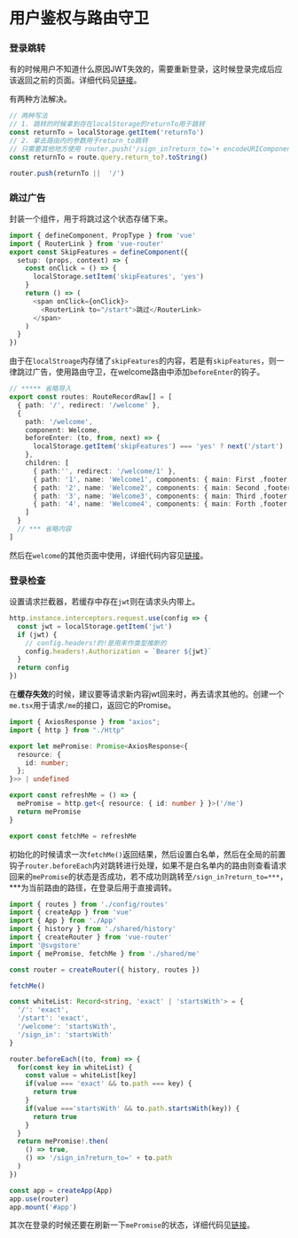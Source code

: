 # 用户鉴权与路由守卫
### 登录跳转
有的时候用户不知道什么原因JWT失效的，需要重新登录，这时候登录完成后应该返回之前的页面。详细代码见[链接](https://github.com/Lu9709/mangosteen-font/commit/c6ce49fa06f97fbb5ea598d0b4db8438c06f3290)。

有两种方法解决。

```typescript
// 两种写法
// 1. 跳转的时候拿到存在localStorage的returnTo用于跳转
const returnTo = localStorage.getItem('returnTo')
// 2. 拿去路由内的参数用于return_to跳转
// 只需要其他地方使用 router.push('/sign_in?return_to='+ encodeURIComponent(route.fullPath))
const returnTo = route.query.return_to?.toString()

router.push(returnTo ||  '/')
```

### 跳过广告
封装一个组件，用于将跳过这个状态存储下来。

```typescript
import { defineComponent, PropType } from 'vue'
import { RouterLink } from 'vue-router'
export const SkipFeatures = defineComponent({
  setup: (props, context) => {
    const onClick = () => {
      localStorage.setItem('skipFeatures', 'yes')
    }
    return () => (
      <span onClick={onClick}>
        <RouterLink to="/start">跳过</RouterLink>
      </span>
    )
  }
})
```

由于在`localStroage`内存储了`skipFeatures`的内容，若是有`skipFeatures`，则一律跳过广告，使用路由守卫，在welcome路由中添加`beforeEnter`的钩子。

```typescript
// ***** 省略导入
export const routes: RouteRecordRaw[] = [
  { path: '/', redirect: '/welcome' },
  {
    path: '/welcome',
    component: Welcome,
    beforeEnter: (to, from, next) => {
      localStorage.getItem('skipFeatures') === 'yes' ? next('/start') : next()
    },
    children: [
      { path:'', redirect: '/welcome/1' },
      { path: '1', name: 'Welcome1', components: { main: First ,footer: FirstActions } },
      { path: '2', name: 'Welcome2', components: { main: Second ,footer: SecondActions } },
      { path: '3', name: 'Welcome3', components: { main: Third ,footer: ThirdActions } },
      { path: '4', name: 'Welcome4', components: { main: Forth ,footer: ForthActions } }
    ]
  }
  // *** 省略内容
]
```

然后在`welcome`的其他页面中使用，详细代码内容见[链接](https://github.com/Lu9709/mangosteen-font/commit/4e2491e1faa3d136b63be1cb47263bbbc7447962)。

### 登录检查
设置请求拦截器，若缓存中存在`jwt`则在请求头内带上。

```typescript
http.instance.interceptors.request.use(config => {
  const jwt = localStorage.getItem('jwt')
  if (jwt) {
    // config.headers!的!是用来作类型推断的
    config.headers!.Authorization = `Bearer ${jwt}`
  }
  return config
})
```

在**缓存失效**的时候，建议要等请求新内容jwt回来时，再去请求其他的。创建一个`me.tsx`用于请求`/me`的接口，返回它的Promise。

```typescript
import { AxiosResponse } from "axios";
import { http } from "./Http"

export let mePromise: Promise<AxiosResponse<{
  resource: {
    id: number;
  };
}>> | undefined

export const refreshMe = () => {
  mePromise = http.get<{ resource: { id: number } }>('/me')
  return mePromise
}

export const fetchMe = refreshMe
```

初始化的时候请求一次`fetchMe()`返回结果，然后设置白名单，然后在全局的前置钩子`router.beforeEach`内对跳转进行处理，如果不是白名单内的路由则查看请求回来的`mePromise`的状态是否成功，若不成功则跳转至`/sign_in?return_to=***`，***为当前路由的路径，在登录后用于直接调转。

```typescript
import { routes } from './config/routes'
import { createApp } from 'vue'
import { App } from './App'
import { history } from './shared/history'
import { createRouter } from 'vue-router'
import '@svgstore'
import { mePromise, fetchMe } from './shared/me'

const router = createRouter({ history, routes })

fetchMe()

const whiteList: Record<string, 'exact' | 'startsWith'> = {
  '/': 'exact',
  '/start': 'exact',
  '/welcome': 'startsWith',
  '/sign_in': 'startsWith' 
}

router.beforeEach((to, from) => {
  for(const key in whiteList) {
    const value = whiteList[key]
    if(value === 'exact' && to.path === key) {
      return true
    }
    if(value ==='startsWith' && to.path.startsWith(key)) {
      return true
    }
  }
  return mePromise!.then(
    () => true,
    () => '/sign_in?return_to=' + to.path
  )
})

const app = createApp(App)
app.use(router)
app.mount('#app')
```

其次在登录的时候还要在刷新一下`mePromise`的状态，详细代码见[链接](https://github.com/Lu9709/mangosteen-font/commit/98908c88868200a7cf7fba719f78c307a5a3ed30)。

